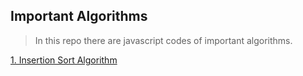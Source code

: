 ## Important Algorithms
> In this repo there are javascript codes of important algorithms.

  [1. Insertion Sort Algorithm](sortInsertion.js)
